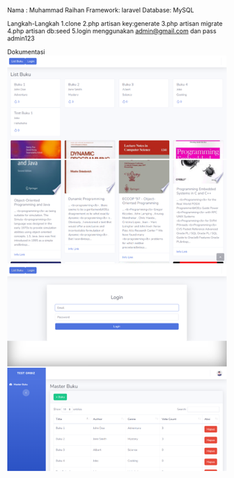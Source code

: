 Nama : Muhammad Raihan 
Framework: laravel
Database: MySQL

Langkah-Langkah
1.clone
2.php artisan key:generate
3.php artisan migrate
4.php artisan db:seed
5.login menggunakan admin@gmail.com dan pass admin123

Dokumentasi 
![alt text](<public/dokumentasi/Screenshot 2025-04-29 120221.png>)
![alt text](<public/dokumentasi/Screenshot 2025-04-29 120234.png>)
![alt text](<public/dokumentasi/Screenshot 2025-04-29 120244.png>)
![alt text](<public/dokumentasi/Screenshot 2025-04-29 120259.png>)